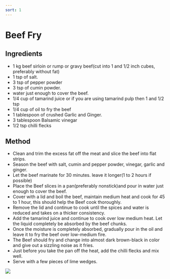 ```yaml
---
sort: 1
---
```


# Beef Fry

## Ingredients

* 1 kg beef sirloin or rump or gravy beef(cut into 1 and 1/2 inch cubes, preferably without fat)
* 1 tsp of salt.
* 3 tsp of pepper powder
* 3 tsp of cumin powder.
* water just enough to cover the beef.
* 1/4 cup of tamarind juice or if you are using tamarind pulp then 1 and 1/2 tsp
* 1/4 cup of oil to fry the beef
* 1 tablespoon of crushed Garlic and Ginger.
* 3 tablespoon Balsamic vinegar 
* 1/2 tsp chilli flecks

## Method

* Clean and trim the excess fat off the meat and slice the beef into flat strips.
* Season the beef with salt, cumin and pepper powder, vinegar, garlic and ginger.
* Let the beef marinate for 30 minutes. leave it longer(1 to 2 hours if possible)
* Place the Beef slices in a pan(preferably nonstick)and pour in water just enough to cover the beef.
* Cover with a lid and boil the beef, maintain medium heat and cook for 45 to 1 hour, this should help the Beef cook thoroughly.
* Remove the lid and continue to cook until the spices and water is reduced and takes on a thicker consistency.
* Add the tamarind juice and continue to cook over low medium heat.  Let the liquid completely be absorbed by the beef chunks.
* Once the moisture is completely absorbed, gradually pour in the oil and leave it to fry the beef over low-medium fire.
* The Beef should fry and change into almost dark brown-black in color and give out a sizzling noise as it fries.
* Just before you take the pan off the heat, add the chilli flecks and mix well.
* Serve with a few pieces of lime wedges.

<img src="{{site.baseurl}}/images/beef-fry.jpeg"/>
